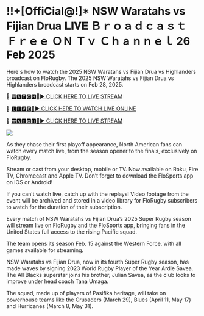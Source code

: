 # !!+[OffiCial@!]* NSW Waratahs vs Fijian Drua 𝐋𝐈𝐕𝐄 Ｂｒｏａｄｃａｓｔ Ｆｒｅｅ ＯＮ Ｔｖ Ｃｈａｎｎｅｌ 26 Feb 2025
Here's how to watch the 2025 NSW Waratahs vs Fijian Drua vs Highlanders broadcast on FloRugby. The 2025 NSW Waratahs vs Fijian Drua vs Highlanders broadcast starts on Feb 28, 2025.

🔴 [🆆🅰🆃🅲🅷🔴▶️ CLICK HERE TO LIVE STREAM](https://supnw-rufdn-mnw-wam.blogspot.com/)

🔴 [🅻🅸🆅🅴🔴▶️ CLICK HERE TO WATCH LIVE ONLINE](https://supnw-rufdn-mnw-wam.blogspot.com/)

🔴 [🆆🅰🆃🅲🅷🔴▶️ CLICK HERE TO LIVE STREAM](https://supnw-rufdn-mnw-wam.blogspot.com/)

<a href="https://supnw-rufdn-mnw-wam.blogspot.com/"><img src="https://i.ibb.co.com/dwF5dRdX/28cd7b-76a1e82b4c4e436f9965ac3414ee448b-mv2.gif"></a>

As they chase their first playoff appearance, North American fans can watch every match live, from the season opener to the finals, exclusively on FloRugby.

Stream or cast from your desktop, mobile or TV. Now available on Roku, Fire TV, Chromecast and Apple TV. Don’t forget to download the FloSports app on iOS or Android!

If you can’t watch live, catch up with the replays! Video footage from the event will be archived and stored in a video library for FloRugby subscribers to watch for the duration of their subscription.

Every match of NSW Waratahs vs Fijian Drua’s 2025 Super Rugby season will stream live on FloRugby and the FloSports app, bringing fans in the United States full access to the rising Pacific squad.

The team opens its season Feb. 15 against the Western Force, with all games available for streaming.

NSW Waratahs vs Fijian Drua, now in its fourth Super Rugby season, has made waves by signing 2023 World Rugby Player of the Year Ardie Savea. The All Blacks superstar joins his brother, Julian Savea, as the club looks to improve under head coach Tana Umaga.

The squad, made up of players of Pasifika heritage, will take on powerhouse teams like the Crusaders (March 29), Blues (April 11, May 17) and Hurricanes (March 8, May 31).

